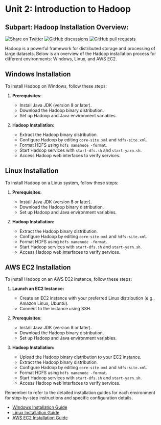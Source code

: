 # Unit 2: Introduction to Hadoop
## Subpart: Hadoop Installation Overview:

[![Share on Twitter](https://img.shields.io/badge/-Share%20on%20Twitter-blue?logo=twitter&style=flat-square)](https://twitter.com/intent/tweet?text=https%3A%2F%2Fgithub.com%2Fwhoami-anoint%2FBig-Data-Series)
[![GitHub discussions](https://img.shields.io/github/discussions/whoami-anoint/DevOps)](https://github.com/whoami-anoint/Big-Data-Series/discussions)
[![GitHub pull requests](https://img.shields.io/github/issues-pr/whoami-anoint/DevOps)](https://github.com/whoami-anoint/Big-Data-Series/pulls)

Hadoop is a powerful framework for distributed storage and processing of large datasets. Below is an overview of the Hadoop installation process for different environments: Windows, Linux, and AWS EC2.

## Windows Installation

To install Hadoop on Windows, follow these steps:

1. **Prerequisites:**
   - Install Java JDK (version 8 or later).
   - Download the Hadoop binary distribution.
   - Set up Hadoop and Java environment variables.

2. **Hadoop Installation:**
   - Extract the Hadoop binary distribution.
   - Configure Hadoop by editing `core-site.xml` and `hdfs-site.xml`.
   - Format HDFS using `hdfs namenode -format`.
   - Start Hadoop services with `start-dfs.sh` and `start-yarn.sh`.
   - Access Hadoop web interfaces to verify services.

## Linux Installation

To install Hadoop on a Linux system, follow these steps:

1. **Prerequisites:**
   - Install Java JDK (version 8 or later).
   - Download the Hadoop binary distribution.
   - Set up Hadoop and Java environment variables.

2. **Hadoop Installation:**
   - Extract the Hadoop binary distribution.
   - Configure Hadoop by editing `core-site.xml` and `hdfs-site.xml`.
   - Format HDFS using `hdfs namenode -format`.
   - Start Hadoop services with `start-dfs.sh` and `start-yarn.sh`.
   - Access Hadoop web interfaces to verify services.

## AWS EC2 Installation

To install Hadoop on an AWS EC2 instance, follow these steps:

1. **Launch an EC2 Instance:**
   - Create an EC2 instance with your preferred Linux distribution (e.g., Amazon Linux, Ubuntu).
   - Connect to the instance using SSH.

2. **Prerequisites:**
   - Install Java JDK (version 8 or later).
   - Download the Hadoop binary distribution.
   - Set up Hadoop and Java environment variables.

3. **Hadoop Installation:**
   - Upload the Hadoop binary distribution to your EC2 instance.
   - Extract the Hadoop binary distribution.
   - Configure Hadoop by editing `core-site.xml` and `hdfs-site.xml`.
   - Format HDFS using `hdfs namenode -format`.
   - Start Hadoop services with `start-dfs.sh` and `start-yarn.sh`.
   - Access Hadoop web interfaces to verify services.

Remember to refer to the detailed installation guides for each environment for step-by-step instructions and specific configuration details.

- [Windows Installation Guide](installation-in-windows.md)
- [Linux Installation Guide](installation-in-linux.md)
- [AWS EC2 Installation Guide](installation-in-aws(ec2).md)